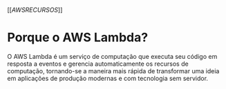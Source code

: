 [[_AWSRECURSOS_]]

# Porque o AWS Lambda?

O AWS Lambda é um serviço de computação que executa seu código em resposta a eventos e gerencia automaticamente os recursos de computação, tornando-se a maneira mais rápida de transformar uma ideia em aplicações de produção modernas e com tecnologia sem servidor. 
